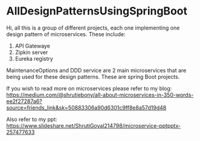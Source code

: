 # AllDesignPatternsUsingSpringBoot

Hi, all this is a group of different projects, each one implementing one design pattern of microservices.
These include: 
1) API Gatewaye
2) Zipkin server
3) Eureka registry

MaintenanceOptions and DDD service are 2 main microservices that are being used for these design patterns.
These are spring Boot projects.

If you wish to read more on microservices please refer to my blog: 
https://medium.com/@shrutiebony/all-about-microservices-in-350-words-ee2f27287a6?source=friends_link&sk=50883306a90d6301c9ff8e8a57d19d48

Also refer to my ppt: https://www.slideshare.net/ShrutiGoyal214798/microservice-pptpptx-257477633
